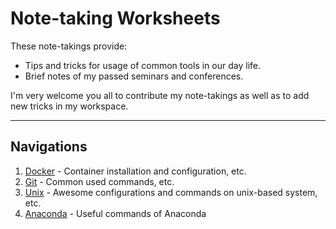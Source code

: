 # Note-taking Worksheets

These note-takings provide:

- Tips and tricks for usage of common tools in our day life.
- Brief notes of my passed seminars and conferences.

I'm very welcome you all to contribute my note-takings as well as to add new tricks in my workspace.

---

## Navigations

1. [Docker][1] - Container installation and configuration, etc.
2. [Git][2] - Common used commands, etc.
3. [Unix][3] - Awesome configurations and commands on unix-based system, etc.
4. [Anaconda][4] - Useful commands of Anaconda

[1]: docker.md
[2]: git.md
[3]: unix.md
[4]: anaconda.md